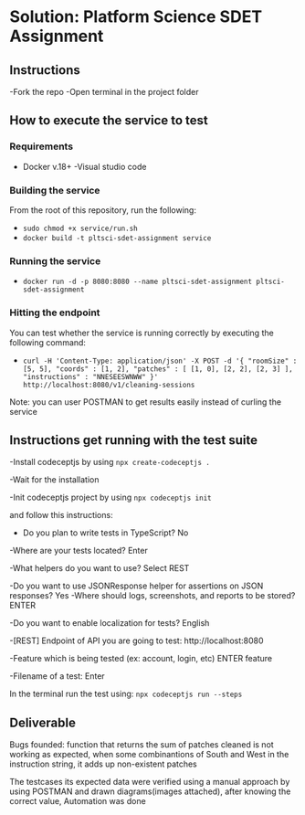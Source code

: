 Solution: Platform Science SDET Assignment
==========================================


## Instructions
-Fork the repo
-Open terminal in the project folder

## How to execute the service to test
### Requirements
- Docker v.18+
-Visual studio code

### Building the service
From the root of this repository, run the following:

- `sudo chmod +x service/run.sh`
- `docker build -t pltsci-sdet-assignment service`

### Running the service
- `docker run -d -p 8080:8080 --name pltsci-sdet-assignment pltsci-sdet-assignment`

### Hitting the endpoint
You can test whether the service is running correctly by executing the following command:
- `curl -H 'Content-Type: application/json' -X POST -d '{ "roomSize" : [5, 5], "coords" : [1, 2], "patches" : [ [1, 0], [2, 2], [2, 3] ], "instructions" : "NNESEESWNWW" }' http://localhost:8080/v1/cleaning-sessions`

Note: you can user POSTMAN to get results easily instead of curling the service

## Instructions get running with the test suite

-Install codeceptjs by using
`npx create-codeceptjs .`

-Wait for the installation

-Init codeceptjs project by using
`npx codeceptjs init`

and follow this instructions:
- Do you plan to write tests in TypeScript? No
 
-Where are your tests located? Enter

-What helpers do you want to use?  Select REST

-Do you want to use JSONResponse helper for assertions on JSON responses? Yes
-Where should logs, screenshots, and reports to be stored? ENTER

-Do you want to enable localization for tests? English

-[REST] Endpoint of API you are going to test: http://localhost:8080

-Feature which is being tested (ex: account, login, etc) ENTER feature

-Filename of a test: Enter

In the terminal run the test using:
`npx codeceptjs run --steps`

## Deliverable

Bugs founded: function that returns the sum of patches cleaned is not working as expected, when some combinantions of South and West in the instruction string, it adds up non-existent patches

The testcases its expected data were verified using a manual approach by using POSTMAN and drawn diagrams(images attached), after knowing the correct value, Automation was done
